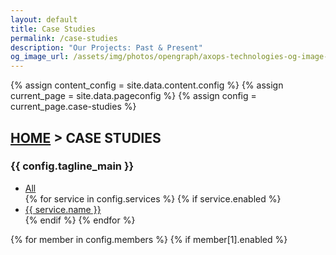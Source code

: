 ```yaml
---
layout: default
title: Case Studies
permalink: /case-studies
description: "Our Projects: Past & Present"
og_image_url: /assets/img/photos/opengraph/axops-technologies-og-image-v1.jpg
---
```

{% assign content_config = site.data.content.config %}
{% assign current_page = site.data.pageconfig %}
{% assign config = current_page.case-studies %}

  <div class="content-wrapper">
    <!-- .content-wrapper -->
    <section class="wrapper bg-light wrapper-border">
        <div class="container py-14 py-md-16">
            <div class="row mb-3">
                <div class="col-md-10 col-lg-12 col-xl-10 col-xxl-9 mx-auto text-center" data-cues="slideInDown" data-group="page-title" data-delay="0">
                    <h2 class="fs-15 text-uppercase text-muted mb-3"><a href="{{ site.url }}" aria-label="Home Page">HOME</a> > CASE STUDIES</h2>
                    <h3 class="display-4 mb-7 px-lg-19 px-xl-18">{{ config.tagline_main }}</h3>
                    <p>
                      <ul class="list-inline mb-0">
                        <li class="list-inline-item me-1 mb-2">
                          <a href="{{ config.page_slug }}" aria-label="All Services"><span class="btn btn-soft-ash btn-sm rounded bg-blue text-white">All</span></a>
                        </li>
                        {% for service in config.services %}
                        {% if service.enabled %}
                        <li class="list-inline-item me-1 mb-2">
                          <a href="{{ service.slug }}" aria-label="{{ service.name }}"><span class="btn btn-soft-ash btn-sm rounded text-blue">{{ service.name }}</span></a>
                        </li>
                        {% endif %}
                        {% endfor %}
                      </ul>
                    </p>
                </div>
                <!--/column -->
            </div>
            <!--/.row -->
            <div class="row grid-view gx-md-8 gx-xl-10 gy-8 gy-lg-8" data-cue="slideInDown" data-delay="0">
                {% for member in config.members %}
                {% if member[1].enabled %}
                <div class="col-md-6 col-lg-4">
                    <div class="position-relative">
                    <div class="shape rounded bg-soft-blue rellax d-md-block" data-rellax-speed="0" style="bottom: -0.75rem; right: -0.75rem; width: 98%; height: 98%; z-index:0"></div>
                    <div class="card">
                        <figure class="card-img-top"><a href="{{ site.url }}/case-studies/{{ member[1].slug }}" aria-label="{{ member[1].title }}"><img class="img-fluid" src="{{ member[1].image_src }}" srcset="{{ member[1].image_src }}" alt="" /></a></figure>
                        <div class="card-body px-6 py-5">
                        <h4 class="mb-1"><a href="{{ site.url }}/case-studies/{{ member[1].slug }}" aria-label="{{ member[1].title }}">{{ member[1].title }}</a></h4>
                        <p class="mb-0" style="color: inherit;">{{ member[1].subtitle }}</p>
                        <p>
                          <ul class="list-inline mb-0">
                            {% for tech in member[1].technologies %}
                            <li class="list-inline-item me-1 mb-2">
                              <span class="btn btn-soft-ash btn-sm rounded">{{ tech }}</span>
                            </li>
                            {% endfor %}
                          </ul>
                        </p>
                        <p>
                          <div class="post-category text-line text-blue">SERVICE: {{ member[1].service }}</div><br />
                          <div class="post-category text-line text-green">INDUSTRY: {{ member[1].industry }}</div><br />
                          <div class="post-category text-line text-ash">SCALE: {{ member[1].scale }}</div>
                        </p>
                        </div>
                        <!--/.card-body -->
                    </div>
                    <!-- /.card -->
                    </div>
                    <!-- /div -->
                </div>
                {% endif %}
                {% endfor %}
            </div>
            <!--/.row -->
        </div>
        <!-- /.container -->
    </section>
    <!-- /section -->
    {% include contact-form-3.html %}
  </div>
  <!-- /.content-wrapper -->